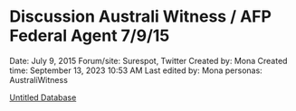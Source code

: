 # Discussion Australi Witness / AFP Federal Agent 7/9/15

Date: July 9, 2015
Forum/site: Surespot, Twitter
Created by: Mona
Created time: September 13, 2023 10:53 AM
Last edited by: Mona
personas: AustraliWitness

[Untitled Database](Discussion%20Australi%20Witness%20AFP%20Federal%20Agent%207%209%20%20f582592c755445a9aacfe41482023368/Untitled%20Database%2007beb7baa97f444aa2f01af434255966.csv)
